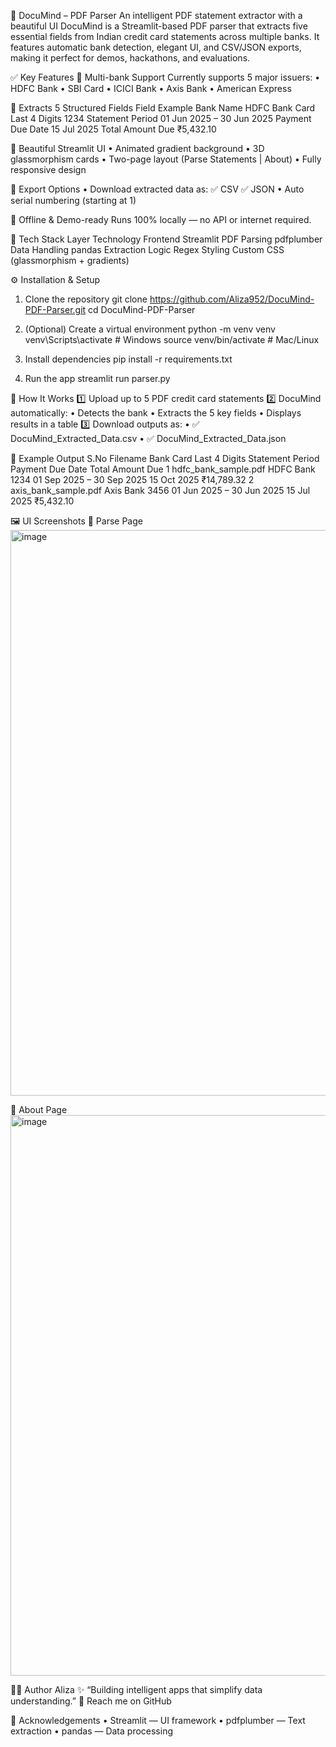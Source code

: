 🧠 DocuMind – PDF Parser
An intelligent PDF statement extractor with a beautiful UI
DocuMind is a Streamlit-based PDF parser that extracts five essential fields from Indian credit card statements across multiple banks. It features automatic bank detection, elegant UI, and CSV/JSON exports, making it perfect for demos, hackathons, and evaluations.

✅ Key Features
🔹 Multi-bank Support
Currently supports 5 major issuers:
•	HDFC Bank
•	SBI Card
•	ICICI Bank
•	Axis Bank
•	American Express

🔹 Extracts 5 Structured Fields
Field		Example
Bank Name		HDFC Bank
Card Last 4 Digits		1234
Statement Period		01 Jun 2025 – 30 Jun 2025
Payment Due Date		15 Jul 2025
Total Amount Due		₹5,432.10
		
🔹 Beautiful Streamlit UI
•	Animated gradient background
•	3D glassmorphism cards
•	Two-page layout (Parse Statements | About)
•	Fully responsive design

🔹 Export Options
•	Download extracted data as:
✅ CSV
✅ JSON
•	Auto serial numbering (starting at 1)

🔹 Offline & Demo-ready
Runs 100% locally — no API or internet required.

🧩 Tech Stack
Layer	Technology
Frontend	Streamlit
PDF Parsing	pdfplumber
Data Handling	pandas
Extraction Logic	Regex
Styling	Custom CSS (glassmorphism + gradients)

⚙️ Installation & Setup
1. Clone the repository
git clone https://github.com/Aliza952/DocuMind-PDF-Parser.git
cd DocuMind-PDF-Parser

2. (Optional) Create a virtual environment
python -m venv venv
venv\Scripts\activate      # Windows
source venv/bin/activate   # Mac/Linux

3. Install dependencies
pip install -r requirements.txt

4. Run the app
streamlit run parser.py

🧠 How It Works
1️⃣ Upload up to 5 PDF credit card statements
2️⃣ DocuMind automatically:
•	Detects the bank
•	Extracts the 5 key fields
•	Displays results in a table
3️⃣ Download outputs as:
•	✅ DocuMind_Extracted_Data.csv
•	✅ DocuMind_Extracted_Data.json

🪩 Example Output
S.No	Filename	Bank	Card Last 4 Digits	Statement Period	Payment Due Date	Total Amount Due
1	hdfc_bank_sample.pdf	HDFC Bank	1234	01 Sep 2025 – 30 Sep 2025	15 Oct 2025	₹14,789.32
2	axis_bank_sample.pdf	Axis Bank	3456	01 Jun 2025 – 30 Jun 2025	15 Jul 2025	₹5,432.10

🖼️ UI Screenshots
🌈 Parse Page
<img width="1918" height="905" alt="image" src="https://github.com/user-attachments/assets/d879a4bd-5a8e-470b-8e94-13f3c868d65e" />

📘 About Page
<img width="1917" height="897" alt="image" src="https://github.com/user-attachments/assets/d88b3be2-4ead-4480-ae0d-7aa7f0fc882c" />

👩‍💻 Author
Aliza
✨ “Building intelligent apps that simplify data understanding.”
📧 Reach me on GitHub

🌟 Acknowledgements
•	Streamlit — UI framework
•	pdfplumber — Text extraction
•	pandas — Data processing
